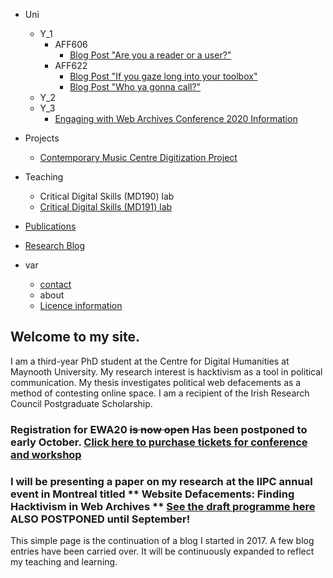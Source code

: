 - Uni
  - Y_1
    - AFF606
      - [Blog Post "Are you a reader or a user?"](/uni/y1/AFF606.md)
    - AFF622
      - [Blog Post "If you gaze long into your toolbox"](/uni/y1/Aff622_1.md)
      - [Blog Post "Who ya gonna call?"](/uni/y1/AFF622_2.md)
  - Y_2
  - Y_3
    - [Engaging with Web Archives Conference 2020 Information](/uni/y3/EWA20.md)
    
- Projects
  - [Contemporary Music Centre Digitization Project](/uni/y2/cmcproject.md)
  
- Teaching
  - Critical Digital Skills (MD190) lab
  - [Critical Digital Skills (MD191) lab](https://2020.moodle.maynoothuniversity.ie/course/view.php?id=3002)
  
- [Publications](/about/publications.md)
- [Research Blog](/research/blog.md)  
  
- var
  - [contact](/about/contact.md)
  - about
  - [Licence information](/about/licenceinfo.md)

## Welcome to my site.

I am a third-year PhD student at the Centre for Digital Humanities at Maynooth University. My research interest is hacktivism as a tool in political communication. My thesis investigates political web defacements as a method of contesting online space. I am a recipient of the Irish Research Council Postgraduate Scholarship.

### Registration for EWA20 ~~is now open~~ Has been postponed to early October. [Click here to purchase tickets for conference and workshop](https://ewaconference.com/conference-details/registration/)


### I will be presenting a paper on my research at the IIPC annual event in Montreal titled ** Website Defacements: Finding Hacktivism in Web Archives ** [See the draft programme here](http://netpreserve.org/ga2020/wac/) ALSO POSTPONED until September!



This simple page is the continuation of a blog I started in 2017. A few blog entries have been carried over. It will be continuously expanded to reflect my teaching and learning.
